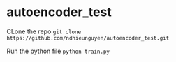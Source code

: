 # autoencoder_test

CLone the repo
```git clone https://github.com/ndhieunguyen/autoencoder_test.git```

Run the python file
`python train.py`
